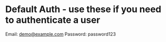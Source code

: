 # Default Auth - use these if you need to authenticate a user

Email: demo@example.com
Password: password123
